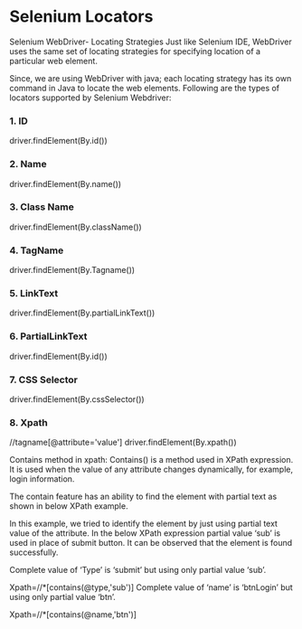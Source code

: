 # Selenium Locators

Selenium WebDriver- Locating Strategies
Just like Selenium IDE, WebDriver uses the same set of locating strategies for specifying location of a particular web element.

Since, we are using WebDriver with java; each locating strategy has its own command in Java to locate the web elements.
Following are the types of locators supported by Selenium Webdriver:



### 1. ID       
driver.findElement(By.id(<Element ID>))
### 2. Name
driver.findElement(By.name(<Element name>))
### 3. Class Name
driver.findElement(By.className(<ElementClass>))
### 4. TagName
driver.findElement(By.Tagname(<htmltagname>))
### 5. LinkText 
driver.findElement(By.partialLinkText(<linktext>))
### 6. PartialLinkText
driver.findElement(By.id(<ElementID>))
### 7. CSS Selector
driver.findElement(By.cssSelector(<cssSelector>))
### 8. Xpath
//tagname[@attribute='value']
driver.findElement(By.xpath(<xpath>))

Contains method in xpath:
Contains() is a method used in XPath expression. It is used when the value of any attribute changes dynamically, for example, login information.

The contain feature has an ability to find the element with partial text as shown in below XPath example.

In this example, we tried to identify the element by just using partial text value of the attribute. In the below XPath expression partial value ‘sub’ is used in place of submit button. It can be observed that the element is found successfully.

Complete value of ‘Type’ is ‘submit’ but using only partial value ‘sub’.

Xpath=//*[contains(@type,'sub')]
Complete value of ‘name’ is ‘btnLogin’ but using only partial value ‘btn’.

Xpath=//*[contains(@name,'btn')]